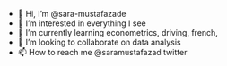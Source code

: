 - 👋 Hi, I’m @sara-mustafazade
- 👀 I’m interested in everything I see
- 🌱 I’m currently learning econometrics, driving, french, 
- 💞️ I’m looking to collaborate on data analysis
- 📫 How to reach me @saramustafazad twitter

<!---
sara-mustafazade/sara-mustafazade is a ✨ special ✨ repository because its `README.md` (this file) appears on your GitHub profile.
You can click the Preview link to take a look at your changes.
--->
